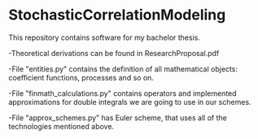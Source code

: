 # StochasticCorrelationModeling
This repository contains software for my bachelor thesis. 

-Theoretical derivations can be found in ResearchProposal.pdf

-File "entities.py" contains the definition of all mathematical objects: coefficient functions, processes and so on. 

-File "finmath_calculations.py" contains operators and implemented approximations for double integrals we are going to use in our schemes.

-File "approx_schemes.py" has Euler scheme, that uses all of the technologies mentioned above. 

